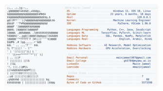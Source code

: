 <picture>
  <source srcset="https://raw.githubusercontent.com/mmazinjameel/mmazinjameel/main/dark_mode.svg?v=1748002783" media="(prefers-color-scheme: dark)">
  <img src="https://raw.githubusercontent.com/mmazinjameel/mmazinjameel/main/light_mode.svg?v=1748002783">
</picture>
